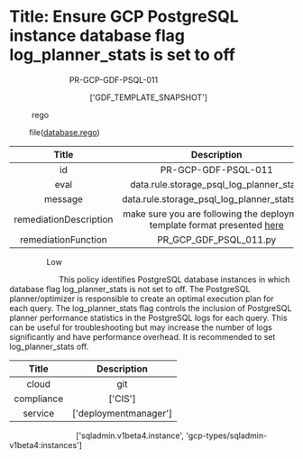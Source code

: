 



# Title: Ensure GCP PostgreSQL instance database flag log_planner_stats is set to off


***<font color="white">Master Test Id:</font>*** PR-GCP-GDF-PSQL-011

***<font color="white">Master Snapshot Id:</font>*** ['GDF_TEMPLATE_SNAPSHOT']

***<font color="white">type:</font>*** rego

***<font color="white">rule:</font>*** file([database.rego])  
  
  
  
  

|Title|Description|
| :---: | :---: |
|id|PR-GCP-GDF-PSQL-011|
|eval|data.rule.storage_psql_log_planner_stats|
|message|data.rule.storage_psql_log_planner_stats_err|
|remediationDescription|make sure you are following the deployment template format presented <a href='https://cloud.google.com/sql/docs/mysql/admin-api/rest/v1beta4/instances' target='_blank'>here</a>|
|remediationFunction|PR_GCP_GDF_PSQL_011.py|


***<font color="white">Severity:</font>*** Low

***<font color="white">Description:</font>*** This policy identifies PostgreSQL database instances in which database flag log_planner_stats is not set to off. The PostgreSQL planner/optimizer is responsible to create an optimal execution plan for each query. The log_planner_stats flag controls the inclusion of PostgreSQL planner performance statistics in the PostgreSQL logs for each query. This can be useful for troubleshooting but may increase the number of logs significantly and have performance overhead. It is recommended to set log_planner_stats off.  
  
  

|Title|Description|
| :---: | :---: |
|cloud|git|
|compliance|['CIS']|
|service|['deploymentmanager']|


***<font color="white">Resource Types:</font>*** ['sqladmin.v1beta4.instance', 'gcp-types/sqladmin-v1beta4:instances']


[database.rego]: https://github.com/prancer-io/prancer-compliance-test/tree/master/google/iac/database.rego
